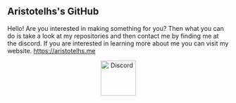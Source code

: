 ## Aristotelhs's GitHub
Hello! Are you interested in making something for you? Then what you can do is take a look at my repositories and then contact me by finding me at the discord. If you are interested in learning more about me you can visit my website. https://aristotelhs.me

<p align="center">
<a href="https://discord.bio/p/aristotelhs">
    <img src="https://user-images.githubusercontent.com/59381835/92191514-d649ad80-ee18-11ea-9bc4-e95c7a122a99.png" alt="Discord" width="80"/>
  </a>
</p>
